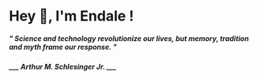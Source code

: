 <h1 title="head"> Hey 👋, I'm Endale !</h1>

**<h5><i>" Science and technology revolutionize our lives, but memory, tradition and myth frame our response. "</i></h5>**

*<b>___ Arthur M. Schlesinger Jr. ___</b>*
